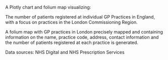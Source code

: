 A Plotly chart and folium map visualizing:

The number of patients registered at individual GP Practices in England, with a focus on practices in the London Commissioning Region. 

A folium map with GP practices in London precisely mapped and containing information on the name, practice code, address, contact information and the number of patients registered at each practice is generated.

Data sources: NHS Digital and NHS Prescription Services

